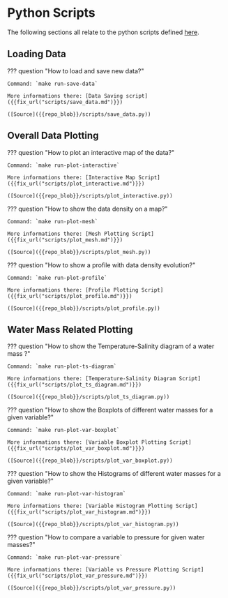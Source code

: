# Python Scripts

The following sections all relate to the python scripts defined [here]({{config.repo_url}}/tree/main/scripts/).

## Loading Data

??? question "How to load and save new data?"

    Command: `make run-save-data`

    More informations there: [Data Saving script]({{fix_url("scripts/save_data.md")}})

    ([Source]({{repo_blob}}/scripts/save_data.py))

## Overall Data Plotting

??? question "How to plot an interactive map of the data?"

    Command: `make run-plot-interactive`

    More informations there: [Interactive Map Script]({{fix_url("scripts/plot_interactive.md")}})

    ([Source]({{repo_blob}}/scripts/plot_interactive.py))

??? question "How to show the data density on a map?"

    Command: `make run-plot-mesh`

    More informations there: [Mesh Plotting Script]({{fix_url("scripts/plot_mesh.md")}})

    ([Source]({{repo_blob}}/scripts/plot_mesh.py))

??? question "How to show a profile with data density evolution?"

    Command: `make run-plot-profile`

    More informations there: [Profile Plotting Script]({{fix_url("scripts/plot_profile.md")}})

    ([Source]({{repo_blob}}/scripts/plot_profile.py))

## Water Mass Related Plotting

??? question "How to show the Temperature-Salinity diagram of a water mass ?"

    Command: `make run-plot-ts-diagram`

    More informations there: [Temperature-Salinity Diagram Script]({{fix_url("scripts/plot_ts_diagram.md")}})

    ([Source]({{repo_blob}}/scripts/plot_ts_diagram.py))

??? question "How to show the Boxplots of different water masses for a given variable?"

    Command: `make run-plot-var-boxplot`

    More informations there: [Variable Boxplot Plotting Script]({{fix_url("scripts/plot_var_boxplot.md")}})

    ([Source]({{repo_blob}}/scripts/plot_var_boxplot.py))

??? question "How to show the Histograms of different water masses for a given variable?"

    Command: `make run-plot-var-histogram`

    More informations there: [Variable Histogram Plotting Script]({{fix_url("scripts/plot_var_histogram.md")}})

    ([Source]({{repo_blob}}/scripts/plot_var_histogram.py))

??? question "How to compare a variable to pressure for given water masses?"

    Command: `make run-plot-var-pressure`

    More informations there: [Variable vs Pressure Plotting Script]({{fix_url("scripts/plot_var_pressure.md")}})

    ([Source]({{repo_blob}}/scripts/plot_var_pressure.py))
